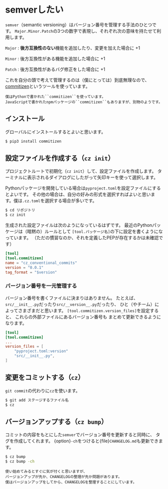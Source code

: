 # semverしたい

``semver``（semantic versioning）はバージョン番号を管理する手法のひとつです。
``Major.Minor.Patch``の3つの数字で表現し、それぞれ次の意味を持たせて利用します。

``Major``
: **後方互換性のない**機能を追加したり、変更を加えた場合に +1

``Minor``
: 後方互換性がある機能を追加した場合に +1

``Patch``
: 後方互換性があるバグ修正をした場合に +1

これを自分の頭で考えて管理するのは（僕にとっては）到底無理なので、
[commitizen](https://commitizen-tools.github.io/commitizen/)というツールを使っています。

```{note}
僕はPythonで書かれた``commitizen``を使っています。
JavaScriptで書かれたnpmパッケージの``commitizen``もありますが、別物のようです。
```

## インストール

グローバルにインストールするとよいと思います。

```bash
$ pip3 install commitizen
```

## 設定ファイルを作成する（``cz init``）

プロジェクトルートで初期化（``cz init``）して、設定ファイルを作成します。
ターミナルに表示されるダイアログにしたがって矢印キーを使って選択します。

Pythonパッケージを開発している場合は``pyproject.toml``を設定ファイルにするとよいです。
その他の場合は、自分の好みの形式を選択すればよいと思います。僕は``.cz.toml``を選択する場合が多いです。

```bash
$ cd リポジトリ
$ cz init
```

生成された設定ファイルは次のようになっているはずです。
最近のPythonパッケージは（暗黙の）ルールとして
``[tool.パッケージ名]``の下に設定を書くようになっています。
（ただの慣習なのか、それを定義したPEPが存在するかは未確認です）

```toml
[tool]
[tool.commitizen]
name = "cz_conventional_commits"
version = "0.0.1"
tag_format = "$version"
```

### バージョン番号を一元管理する

バージョン番号を書くファイルに決まりはありません。
たとえば、``src/__init__.py``だったり``src/__version__.py``だったり、
ひと（やチーム）によってさまざまだと思います。
``[tool.commitizen.version_files]``を設定すると、
これらの外部ファイルにあるバージョン番号も
まとめて更新できるようになります。

```toml
[tool]
[tool.commitizen]
...
version_files = [
    "pyproject.toml:version"
    "src/__init__.py",
]
```

## 変更をコミットする（``cz``）

``git commit``の代わりに``cz``を使います。

```bash
$ git add ステージするファイル名
$ cz
```

## バージョンアップする（``cz bump``）

コミットの内容をもとにした``semver``でバージョン番号を更新すると同時に、
タグを作成してくれます。
{option}`-ch`をつけると{file}`CHANGELOG.md`も更新できます。

```bash
$ cz bump
$ cz bump -ch
```

```{note}
使い始めてみるとすぐに気が付くと思いますが、
バージョンアップが先か、CHANGELOGの整理が先か問題があります。
僕はバージョンアップをしてから、CHANGELOGを整理することにしています。
```

